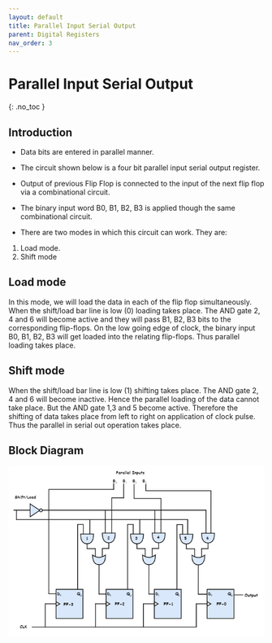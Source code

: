 ```yaml
---
layout: default
title: Parallel Input Serial Output 
parent: Digital Registers
nav_order: 3
---
```


# Parallel Input Serial Output 
{: .no_toc }




## Introduction
 
* Data bits are entered in parallel manner.

* The circuit shown below is a four bit parallel input serial output register.

* Output of previous Flip Flop is connected to the input of the next flip flop via a combinational circuit.

* The binary input word B0, B1, B2, B3 is applied though the same combinational circuit.

* There are two modes in which this circuit can work. They are:

1. Load mode.
2. Shift mode

## Load mode
In this mode, we  will load the data in each of the flip flop simultaneously.
When the shift/load bar line is low (0) loading takes place.
The AND gate 2, 4 and 6 will become active and they will pass B1, B2, B3 bits to the corresponding flip-flops. 
On the low going edge of clock, the binary input B0, B1, B2, B3 will get loaded into the relating flip-flops. 
Thus parallel loading takes place.

## Shift mode
When the shift/load bar line is low (1) shifting takes place.
The AND gate 2, 4 and 6 will become inactive. 
Hence the parallel loading of the data cannot take place. 
But the AND gate 1,3 and 5 become active. 
Therefore the shifting of data takes place from left to right on application of clock pulse. 
Thus the parallel in serial out operation takes place.

## Block Diagram


<div style="text-align:center"><img src="../../assets/images/piso_blockdiagram.png" /></div>

